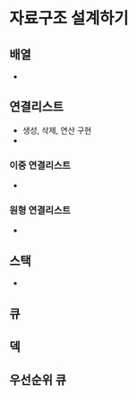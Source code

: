 # 자료구조 설계하기
## 배열
* 

## 연결리스트
* 생성, 삭제, 연산 구현 
* 

### 이중 연결리스트
* 

### 원형 연결리스트
* 

## 스택
* 

## 큐

## 덱


## 우선순위 큐


## 